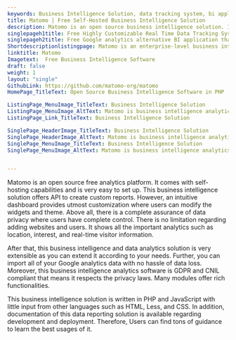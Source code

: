 ```yaml
---
keywords: Business Intelligence Solution, data tracking system, bi application, business intelligence analytics software, data reporting solution
title: Matomo | Free Self-Hosted Business Intelligence Solution
description: Matomo is an open source business intelligence solution. It provides enterprise-level features such as tracking personal data, data privacy, and more.
singlepageh1title: Free Highly Customizable Real Time Data Tracking System
singlepageh2title: Free Google analytics alternative BI application that provides data integrity, privacy with ownership. Import your GA data of unlimited websites and users.
Shortdescriptionlistingpage: Matomo is an enterprise-level business intelligence solution. It offers data privacy, security and lets users import GA data of unlimited websites and users.
linktitle: Matomo
Imagetext:  Free Business Intelligence Software
draft: false
weight: 1
layout: "single"
GithubLink: https://github.com/matomo-org/matomo
HomePage_TitleText: Open Source Business Intelligence Software in PHP

ListingPage_MenuImage_TitleText: Business Intelligence Solution
ListingPage_MenuImage_AltText: Matomo is business intelligence analytics software
ListingPage_Link_TitleText: Business Intelligence Solution

SinglePage_HeaderImage_TitleText: Business Intelligence Solution
SinglePage_HeaderImage_AltText: Matomo is business intelligence analytics software
SinglePage_MenuImage_TitleText: Business Intelligence Solution
SinglePage_MenuImage_AltText: Matomo is business intelligence analytics software


---
```


Matomo is an open source free analytics platform. It comes with self-hosting capabilities and is very easy to set up. This business intelligence solution offers API to create custom reports. However, an intuitive dashboard provides utmost customization where users can modify the widgets and theme. Above all, there is a complete assurance of data privacy where users have complete control. There is no limitation regarding adding websites and users. It shows all the important analytics such as location, interest, and real-time visitor information.

After that, this business intelligence and data analytics solution is very extensible as you can extend it according to your needs. Further, you can import all of your Google analytics data with no hassle of data loss. Moreover, this business intelligence analytics software is GDPR and CNIL compliant that means it respects the privacy laws. Many modules offer rich functionalities.

This business intelligence solution is written in PHP and JavaScript with little input from other languages such as HTML, Less, and CSS. In addition, documentation of this data reporting solution is available regarding development and deployment. Therefore, Users can find tons of guidance to learn the best usages of it.

<a class="anchor" id="requirements" name="requirements" style="font-size: 12.16px;"></a>
